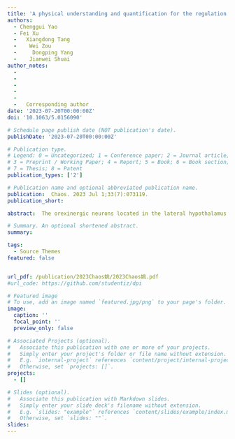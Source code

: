 ```yaml
---
title: 'A physical understanding and quantification for the regulation of orexin on sleep'
authors:
  - Chenggui Yao
  - Fei Xu 
  -   Xiangdong Tang  
  -    Wei Zou
  -     Dongping Yang
  -    Jianwei Shuai
author_notes: 
  -  
  -   
  -   
  -     
  -    
  -   Corresponding author
date: '2023-07-20T00:00:00Z'
doi: '10.1063/5.0156090'

# Schedule page publish date (NOT publication's date).
publishDate: '2023-07-20T00:00:00Z'

# Publication type.
# Legend: 0 = Uncategorized; 1 = Conference paper; 2 = Journal article;
# 3 = Preprint / Working Paper; 4 = Report; 5 = Book; 6 = Book section;
# 7 = Thesis; 8 = Patent
publication_types: ['2']

# Publication name and optional abbreviated publication name.
publication:  Chaos. 2023 Jul 1;33(7):073119.
publication_short: 

abstract:  The orexinergic neurons located in the lateral hypothalamus play a vital role in maintaining wakefulness and regulating sleep stability. Previous research has demonstrated that the absence of orexin (Orx) can trigger narcolepsy, a condition characterized by frequent shifts between wakefulness and sleep. However, the specific mechanisms and temporal patterns through which Orx regulates wakefulness/sleep are not fully understood. In this study, we developed a new model that combines the classical Phillips-Robinson sleep model with the Orx network. Our model incorporates a recently discovered indirect inhibition of Orx on sleep-promoting neurons in the ventrolateral preoptic nucleus. By integrating appropriate physiological parameters, our model successfully replicated the dynamic behavior of normal sleep under the influence of circadian drive and homeostatic processes. Furthermore, our results from the new sleep model unveiled two distinct effects of Orx excitation of wake-active neurons and inhibition of sleep-active neurons. The excitation effect helps to sustain wakefulness, while the inhibition effect contributes to arousal, consistent with experimental findings [De Luca et al., Nat. Commun. 13, 4163 (2022)]. Moreover, we utilized the theory of potential landscapes to investigate the physical mechanisms underlying the frequent transitions observed in narcolepsy. The topography of the underlying landscape delineated the brain's capacity to transition between different states. Additionally, we examined the impact of Orx on barrier height. Our analysis demonstrated that a reduced level of Orx led to a bistable state with an extremely low threshold, contributing to the development of narcoleptic sleep disorder.

# Summary. An optional shortened abstract.
summary: 

tags:
  - Source Themes
featured: false


url_pdf: /publication/2023Chaos姚/2023Chaos姚.pdf
#url_code: https://github.com/studentiz/dpi

# Featured image
# To use, add an image named `featured.jpg/png` to your page's folder.
image:
  caption: ''
  focal_point: ''
  preview_only: false

# Associated Projects (optional).
#   Associate this publication with one or more of your projects.
#   Simply enter your project's folder or file name without extension.
#   E.g. `internal-project` references `content/project/internal-project/index.md`.
#   Otherwise, set `projects: []`.
projects:
  - []

# Slides (optional).
#   Associate this publication with Markdown slides.
#   Simply enter your slide deck's filename without extension.
#   E.g. `slides: "example"` references `content/slides/example/index.md`.
#   Otherwise, set `slides: ""`.
slides:
---
```



